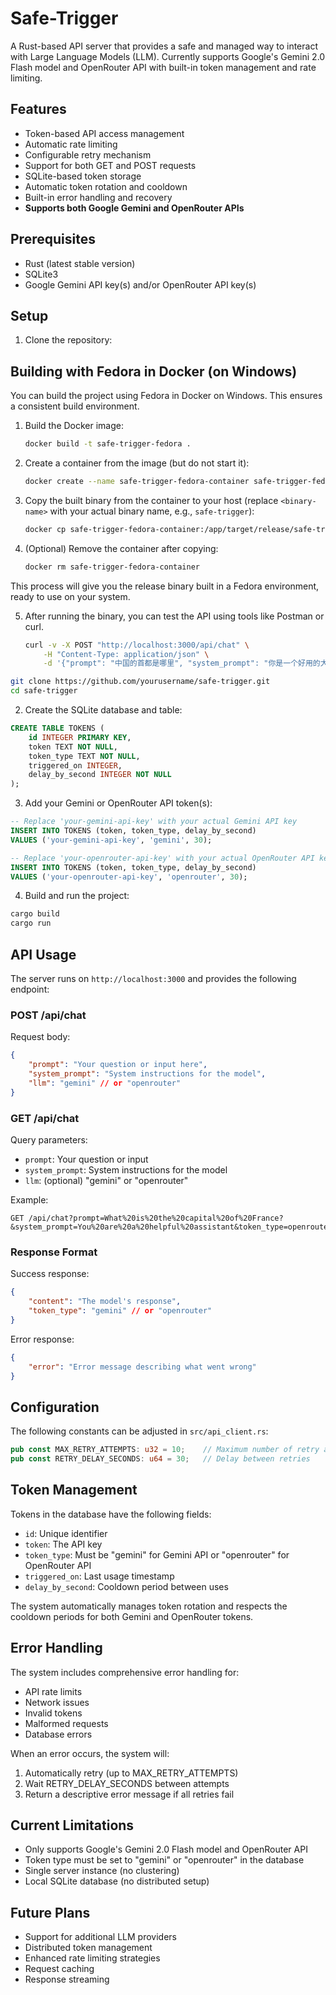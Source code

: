 # Safe-Trigger

A Rust-based API server that provides a safe and managed way to interact with Large Language Models (LLM). Currently supports Google's Gemini 2.0 Flash model and OpenRouter API with built-in token management and rate limiting.

## Features

- Token-based API access management
- Automatic rate limiting
- Configurable retry mechanism
- Support for both GET and POST requests
- SQLite-based token storage
- Automatic token rotation and cooldown
- Built-in error handling and recovery
- **Supports both Google Gemini and OpenRouter APIs**

## Prerequisites

- Rust (latest stable version)
- SQLite3
- Google Gemini API key(s) and/or OpenRouter API key(s)

## Setup

1. Clone the repository:

## Building with Fedora in Docker (on Windows)

You can build the project using Fedora in Docker on Windows. This ensures a consistent build environment.

1. Build the Docker image:
   ```bash
   docker build -t safe-trigger-fedora .
   ```

2. Create a container from the image (but do not start it):
   ```bash
   docker create --name safe-trigger-fedora-container safe-trigger-fedora
   ```

3. Copy the built binary from the container to your host (replace `<binary-name>` with your actual binary name, e.g., `safe-trigger`):
   ```bash
   docker cp safe-trigger-fedora-container:/app/target/release/safe-trigger .
   ```

4. (Optional) Remove the container after copying:
   ```bash
   docker rm safe-trigger-fedora-container
   ```

This process will give you the release binary built in a Fedora environment, ready to use on your system.

5. After running the binary, you can test the API using tools like Postman or curl.
    ```bash
    curl -v -X POST "http://localhost:3000/api/chat" \
        -H "Content-Type: application/json" \
        -d '{"prompt": "中国的首都是哪里", "system_prompt": "你是一个好用的大语言模型"}'
     ```

```bash
git clone https://github.com/yourusername/safe-trigger.git
cd safe-trigger
```

2. Create the SQLite database and table:
```sql
CREATE TABLE TOKENS (
    id INTEGER PRIMARY KEY,
    token TEXT NOT NULL,
    token_type TEXT NOT NULL,
    triggered_on INTEGER,
    delay_by_second INTEGER NOT NULL
);
```

3. Add your Gemini or OpenRouter API token(s):
```sql
-- Replace 'your-gemini-api-key' with your actual Gemini API key
INSERT INTO TOKENS (token, token_type, delay_by_second) 
VALUES ('your-gemini-api-key', 'gemini', 30);

-- Replace 'your-openrouter-api-key' with your actual OpenRouter API key
INSERT INTO TOKENS (token, token_type, delay_by_second) 
VALUES ('your-openrouter-api-key', 'openrouter', 30);
```

4. Build and run the project:
```bash
cargo build
cargo run
```

## API Usage

The server runs on `http://localhost:3000` and provides the following endpoint:

### POST /api/chat

Request body:
```json
{
    "prompt": "Your question or input here",
    "system_prompt": "System instructions for the model",
    "llm": "gemini" // or "openrouter"
}
```

### GET /api/chat

Query parameters:
- `prompt`: Your question or input
- `system_prompt`: System instructions for the model
- `llm`: (optional) "gemini" or "openrouter"

Example:
```
GET /api/chat?prompt=What%20is%20the%20capital%20of%20France?&system_prompt=You%20are%20a%20helpful%20assistant&token_type=openrouter
```

### Response Format

Success response:
```json
{
    "content": "The model's response",
    "token_type": "gemini" // or "openrouter"
}
```

Error response:
```json
{
    "error": "Error message describing what went wrong"
}
```

## Configuration

The following constants can be adjusted in `src/api_client.rs`:

```rust
pub const MAX_RETRY_ATTEMPTS: u32 = 10;    // Maximum number of retry attempts
pub const RETRY_DELAY_SECONDS: u64 = 30;   // Delay between retries
```

## Token Management

Tokens in the database have the following fields:
- `id`: Unique identifier
- `token`: The API key
- `token_type`: Must be "gemini" for Gemini API or "openrouter" for OpenRouter API
- `triggered_on`: Last usage timestamp
- `delay_by_second`: Cooldown period between uses

The system automatically manages token rotation and respects the cooldown periods for both Gemini and OpenRouter tokens.

## Error Handling

The system includes comprehensive error handling for:
- API rate limits
- Network issues
- Invalid tokens
- Malformed requests
- Database errors

When an error occurs, the system will:
1. Automatically retry (up to MAX_RETRY_ATTEMPTS)
2. Wait RETRY_DELAY_SECONDS between attempts
3. Return a descriptive error message if all retries fail

## Current Limitations

- Only supports Google's Gemini 2.0 Flash model and OpenRouter API
- Token type must be set to "gemini" or "openrouter" in the database
- Single server instance (no clustering)
- Local SQLite database (no distributed setup)

## Future Plans

- Support for additional LLM providers
- Distributed token management
- Enhanced rate limiting strategies
- Request caching
- Response streaming
